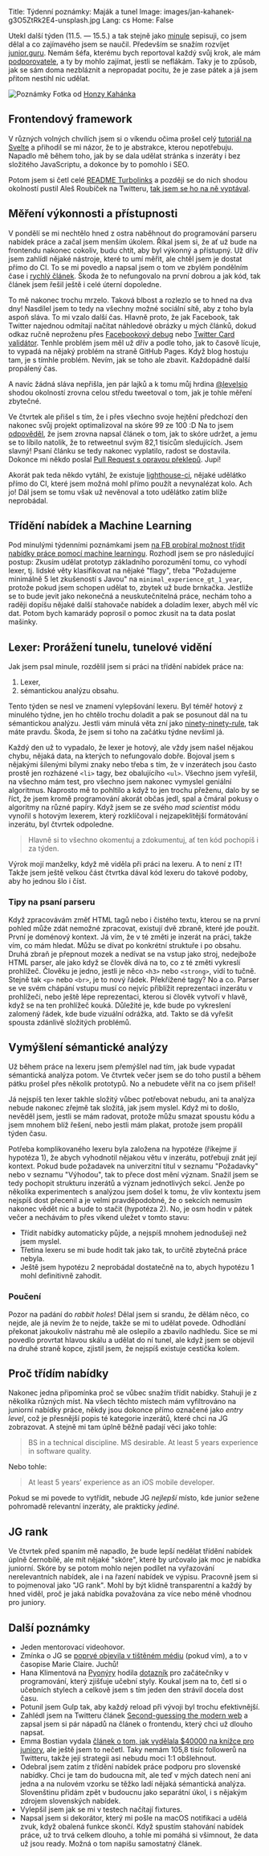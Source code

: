 Title: Týdenní poznámky: Maják a tunel
Image: images/jan-kahanek-g3O5ZtRk2E4-unsplash.jpg
Lang: cs
Home: False


Utekl další týden (11.5. — 15.5.) a tak stejně jako [minule]({filename}/2020-05-08_prvni-tydenni-poznamky-trizeni-nabidek-prace.md) sepisuji, co jsem dělal a co zajímavého jsem se naučil. Především se snažím rozvíjet [junior.guru](https://junior.guru/). Nemám šéfa, kterému bych reportoval každý svůj krok, ale mám [podporovatele](https://junior.guru/donate/), a ty by mohlo zajímat, jestli se neflákám. Taky je to způsob, jak se sám doma nezbláznit a nepropadat pocitu, že je zase pátek a já jsem přitom nestihl nic udělat.

![Poznámky]({static}/images/jan-kahanek-g3O5ZtRk2E4-unsplash.jpg)
Fotka od [Honzy Kahánka](https://unsplash.com/@honza_kahanek)

## Frontendový framework

V různých volných chvílích jsem si o víkendu očima prošel celý [tutoriál na Svelte](https://svelte.dev/tutorial/) a přihodil se mi názor, že to je abstrakce, kterou nepotřebuju. Napadlo mě během toho, jak by se dala udělat stránka s inzeráty i bez složitého JavaScriptu, a dokonce by to pomohlo i SEO.

Potom jsem si četl celé [README Turbolinks](https://github.com/turbolinks/turbolinks/blob/master/README.md) a později se do nich shodou okolností pustil Aleš Roubíček na Twitteru, [tak jsem se ho na ně vyptával](https://twitter.com/honzajavorek/status/1260458654857338881).


## Měření výkonnosti a přístupnosti

V pondělí se mi nechtělo hned z ostra naběhnout do programování parseru nabídek práce a začal jsem menším úkolem. Říkal jsem si, že ať už bude na frontendu nakonec cokoliv, budu chtít, aby byl výkonný a přístupný. Už dřív jsem zahlídl nějaké nástroje, které to umí měřit, ale chtěl jsem je dostat přímo do CI. To se mi povedlo a napsal jsem o tom ve zbylém pondělním čase i [rychlý článek]({filename}/2020-05-11_monitoring-performance-with-lighthouse-and-circleci.md). Škoda že to nefungovalo na první dobrou a jak kód, tak článek jsem řešil ještě i celé úterní dopoledne.

To mě nakonec trochu mrzelo. Taková blbost a rozlezlo se to hned na dva dny! Nasdílel jsem to tedy na všechny možné sociální sítě, aby z toho byla aspoň sláva. To mi vzalo další čas. Hlavně proto, že jak Facebook, tak Twitter najednou odmítají načítat náhledové obrázky u mých článků, dokud odkaz ručně neproženu přes [Facebookový debug](https://developers.facebook.com/tools/debug/) nebo [Twitter Card validátor](https://cards-dev.twitter.com/validator). Tenhle problém jsem měl už dřív a podle toho, jak to časově lícuje, to vypadá na nějaký problém na straně GitHub Pages. Když blog hostuju tam, je s tímhle problém. Nevím, jak se toho ale zbavit. Každopádně další propálený čas.

A navíc žádná sláva nepřišla, jen pár lajků a k tomu můj hrdina [@levelsio](https://twitter.com/levelsio/) shodou okolností zrovna celou středu tweetoval o tom, jak je tohle měření zbytečné.

Ve čtvrtek ale přišel s tím, že i přes všechno svoje hejtění předchozí den nakonec svůj projekt optimalizoval na skóre 99 ze 100 :D Na to jsem [odpověděl](https://twitter.com/honzajavorek/status/1260815778070265857), že jsem zrovna napsal článek o tom, jak to skóre udržet, a jemu se to líbilo natolik, že to retweetnul svým 82,1 tisícům sledujících. Jsem slavný! Psaní článku se tedy nakonec vyplatilo, radost se dostavila. Dokonce mi někdo poslal [Pull Request s opravou překlepů](https://github.com/honzajavorek/honzajavorek.cz/pull/96). Jupí!

Akorát pak teda někdo vytáhl, že existuje [lighthouse-ci](https://github.com/GoogleChrome/lighthouse-ci), nějaké udělátko přímo do CI, které jsem možná mohl přímo použít a nevynalézat kolo. Ach jo! Dál jsem se tomu však už nevěnoval a toto udělátko zatím blíže neprobádal.


## Třídění nabídek a Machine Learning

Pod minulými týdenními poznámkami jsem [na FB probíral možnost třídit nabídky práce pomocí machine learningu](https://www.facebook.com/honzajavorek/posts/10158091079317707). Rozhodl jsem se pro následující postup: Zkusím udělat prototyp základního porozumění tomu, co vyhodí lexer, tj. lidské věty klasifikovat na nějaké "flagy", třeba "Požadujeme minimálně 5 let zkušeností s Javou" na `minimal_experience_gt_1_year`, protože pokud jsem schopen udělat to, zbytek už bude brnkačka. Jestliže se to bude jevit jako nekonečná a neuskutečnitelná práce, nechám toho a raději dopíšu nějaké další stahovače nabídek a doladím lexer, abych měl víc dat. Potom bych kamarády poprosil o pomoc zkusit na ta data poslat mašinky.


## Lexer: Prorážení tunelu, tunelové vidění

Jak jsem psal minule, rozdělil jsem si práci na třídění nabídek práce na:

1. Lexer,
2. sémantickou analýzu obsahu.

Tento týden se nesl ve znamení vylepšování lexeru. Byl téměř hotový z minulého týdne, jen ho chtělo trochu doladit a pak se posunout dál na tu sémantickou analýzu. Jestli vám minulá věta zní jako [ninety-ninety-rule](https://en.wikipedia.org/wiki/Ninety-ninety_rule), tak máte pravdu. Škoda, že jsem si toho na začátku týdne nevšiml já.

Každý den už to vypadalo, že lexer je hotový, ale vždy jsem našel nějakou chybu, nějaká data, na kterých to nefungovalo dobře. Bojoval jsem s nějakými šílenými bílymi znaky nebo třeba s tím, že v inzerátech jsou často prostě jen rozházené `<li>` tagy, bez obalujícího `<ul>`. Všechno jsem vyřešil, na všechno mám test, pro všechno jsem nakonec vymyslel geniální algoritmus. Naprosto mě to pohltilo a když to jen trochu přeženu, dalo by se říct, že jsem kromě programování akorát občas jedl, spal a čmáral pokusy o algoritmy na různé papíry. Když jsem se ze svého _mad scientist_ módu vynořil s hotovým lexerem, který rozklíčoval i nejzapeklitější formátování inzerátu, byl čtvrtek odpoledne.

> Hlavně si to všechno okomentuj a zdokumentuj, ať ten kód pochopíš i za týden.

Výrok mojí manželky, když mě viděla při práci na lexeru. A to není z IT! Takže jsem ještě velkou část čtvrtka dával kód lexeru do takové podoby, aby ho jednou šlo i číst.


### Tipy na psaní parseru

Když zpracovávám změť HTML tagů nebo i čistého textu, kterou se na první pohled může zdát nemožné zpracovat, existují dvě zbraně, které jde použít. První je doménový kontext. Já vím, že v té změti je inzerát na práci, takže vím, co mám hledat. Můžu se dívat po konkrétní struktuře i po obsahu. Druhá zbraň je přepnout mozek a nedívat se na vstup jako stroj, nedejbože HTML parser, ale jako když se člověk dívá na to, co z té změti vykreslí prohlížeč. Člověku je jedno, jestli je něco `<h3>` nebo `<strong>`, vidí to tučně. Stejně tak `<p>` nebo `<br>`, je to nový řádek. Překřížené tagy? No a co. Parser se ve svém chápání vstupu musí co nejvíc přiblížit reprezentaci inzerátu v prohlížeči, nebo ještě lépe reprezentaci, kterou si člověk vytvoří v hlavě, když se na ten prohlížeč kouká. Důležité je, kde bude po vykreslení zalomený řádek, kde bude vizuální odrážka, atd. Takto se dá vyřešit spousta zdánlivě složitých problémů.


## Vymýšlení sémantické analýzy

Už během práce na lexeru jsem přemýšlel nad tím, jak bude vypadat sémantická analýza potom. Ve čtvrtek večer jsem se do toho pustil a během pátku prošel přes několik prototypů. No a nebudete věřit na co jsem přišel!

Já nejspíš ten lexer takhle složitý vůbec potřebovat nebudu, ani ta analýza nebude nakonec zřejmě tak složitá, jak jsem myslel. Když mi to došlo, nevěděl jsem, jestli se mám radovat, protože můžu smazat spoustu kódu a jsem mnohem blíž řešení, nebo jestli mám plakat, protože jsem propálil týden času.

Potřeba komplikovaného lexeru byla založena na hypotéze (říkejme jí hypotéza 1), že abych vyhodnotil nějakou větu v inzerátu, potřebuji znát její kontext. Pokud bude požadavek na univerzitní titul v seznamu "Požadavky" nebo v seznamu "Výhodou", tak to přece dost mění význam. Snažil jsem se tedy pochopit strukturu inzerátů a význam jednotlivých sekcí. Jenže po několika experimentech s analýzou jsem došel k tomu, že vliv kontextu jsem nejspíš dost přecenil a je velmi pravděpodobné, že o sekcích nemusím nakonec vědět nic a bude to stačit (hypotéza 2). No, je osm hodin v pátek večer a nechávám to přes víkend uležet v tomto stavu:

- Třídit nabídky automaticky půjde, a nejspíš mnohem jednodušeji než jsem myslel.
- Třetina lexeru se mi bude hodit tak jako tak, to určitě zbytečná práce nebyla.
- Ještě jsem hypotézu 2 neprobádal dostatečně na to, abych hypotézu 1 mohl definitivně zahodit.


### Poučení

Pozor na padání do _rabbit holes_! Dělal jsem si srandu, že dělám něco, co nejde, ale já nevím že to nejde, takže se mi to udělat povede. Odhodlání překonat jakoukoliv nástrahu mě ale oslepilo a zbavilo nadhledu. Sice se mi povedlo provrtat hlavou skálu a udělat do ní tunel, ale když jsem se objevil na druhé straně kopce, zjistil jsem, že nejspíš existuje cestička kolem.


## Proč třídím nabídky

Nakonec jedna připomínka proč se vůbec snažím třídit nabídky. Stahuji je z několika různých míst. Na všech těchto místech mám vyfiltrováno na juniorní nabídky práce, někdy jsou dokonce přímo označené jako _entry level_, což je přesnější popis té kategorie inzerátů, které chci na JG zobrazovat. A stejně mi tam úplně běžně padají věci jako tohle:

> BS in a technical discipline. MS desirable. At least 5 years experience in software quality.

Nebo tohle:

> At least 5 years’ experience as an iOS mobile developer.

Pokud se mi povede to vytřídit, nebude JG _nejlepší_ místo, kde junior sežene pohromadě relevantní inzeráty, ale prakticky _jediné_.


## JG rank

Ve čtvrtek před spaním mě napadlo, že bude lepší nedělat třídění nabídek úplně černobílé, ale mít nějaké "skóre", které by určovalo jak moc je nabídka juniorní. Skóre by se potom mohlo nejen podílet na vyřazování nerelevantních nabídek, ale i na řazení nabídek ve výpisu. Pracovně jsem si to pojmenoval jako "JG rank". Mohl by být klidně transparentní a každý by hned viděl, proč je jaká nabídka považována za více nebo méně vhodnou pro juniory.


## Další poznámky

- Jeden mentorovací videohovor.
- Zmínka o JG se [poprvé objevila v tištěném médiu](https://twitter.com/pavlina_speaks/status/1258734537254809600?s=21) (pokud vím), a to v časopise Marie Claire. Juchů!
- Hana Klimentová na [Pyonýry](https://www.facebook.com/groups/pyonieri/) hodila [dotazník](http://vyuka-programovani-pro-zacatecniky.hanka.one/public/test) pro začátečníky v programování, který zjišťuje učební styly. Koukal jsem na to, četl si o učebních stylech a celkově jsem s tím jeden den strávil docela dost času.
- Potunil jsem Gulp tak, aby každý reload při vývoji byl trochu efektivnější.
- Zahlédl jsem na Twitteru článek [Second-guessing the modern web](https://macwright.org/2020/05/10/spa-fatigue.html) a zapsal jsem si pár nápadů na článek o frontendu, který chci už dlouho napsat.
- Emma Bostian vydala [článek o tom, jak vydělala $40000 na knížce pro juniory](https://compiled.blog/blog/how-i-made-40000-dollars-on-a-book), ale ještě jsem to nečetl. Taky nemám 105,8 tisíc followerů na Twitteru, takže její strategii asi nebudu moci 1:1 obšlehnout.
- Odebral jsem zatím z třídění nabídek práce podporu pro slovenské nabídky. Chci je tam do budoucna mít, ale teď v mých datech není ani jedna a na nulovém vzorku se těžko ladí nějaká sémantická analýza. Slovenštinu přidám zpět v budoucnu jako separátní úkol, i s nějakým zdrojem slovenských nabídek.
- Vylepšil jsem jak se mi v testech načítají fixtures.
- Napsal jsem si dekorátor, který mi pošle na macOS notifikaci a udělá zvuk, když obalená funkce skončí. Když spustím stahování nabídek práce, už to trvá celkem dlouho, a tohle mi pomáhá si všimnout, že data už jsou ready. Možná o tom napíšu samostatný článek.

